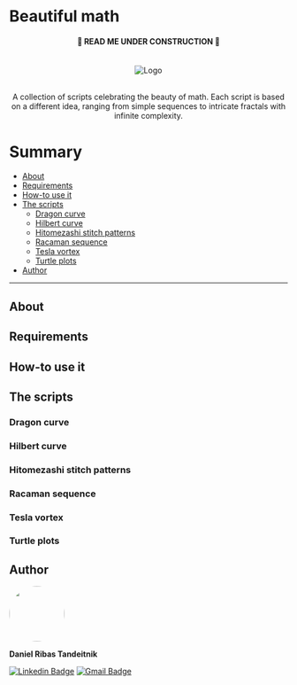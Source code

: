 # Beautiful math

 <h4 align="center"> 
	🚧  READ ME UNDER CONSTRUCTION  🚧
</h4>

<!-- PROJECT LOGO -->
<br />
<div align="center">
  <img src="https://i.imgur.com/uKMcm0V.png" alt="Logo">
  

  <p align="center">
  <br />
    A collection of scripts celebrating the beauty of math. Each script is based on a different idea, ranging from simple sequences to intricate fractals with infinite complexity.
    <br />
  </p>
</div>

Summary
=================
<!--ts-->
   * [About](#About)
   * [Requirements](#requirements)
   * [How-to use it](#how_to)
   * [The scripts](#the_scripts)
      * [Dragon curve](#dragon_curve)
      * [Hilbert curve](#hilbert_curve)
      * [Hitomezashi stitch patterns](#hitomezashi_stitch_patterns)
      * [Racaman sequence](#racaman_sequence)
      * [Tesla vortex](#tesla_vortex)
      * [Turtle plots](#turtle_plots)
   * [Author](#author)

<!--te-->

---

## About

## Requirements

## How-to use it

## The scripts

### Dragon curve

### Hilbert curve

### Hitomezashi stitch patterns

### Racaman sequence

### Tesla vortex

### Turtle plots

## Author

 <img style="border-radius: 50%;" src="https://i.imgur.com/rGsWaNH.jpg" width="100px;" alt=""/>
 <br />
 
**Daniel Ribas Tandeitnik**


[![Linkedin Badge](https://img.shields.io/badge/-Daniel_Tandeitnik-blue?style=flat-square&logo=Linkedin&logoColor=white&link=https://www.linkedin.com/in/tandeitnik/)](https://www.linkedin.com/in/tandeitnik/) [![Gmail Badge](https://img.shields.io/badge/-tandeitnik@gmail.com-c14438?style=flat-square&logo=Gmail&logoColor=white&link=mailto:tandeitnik@gmail.com)](mailto:tandeitnik@gmail.com)
